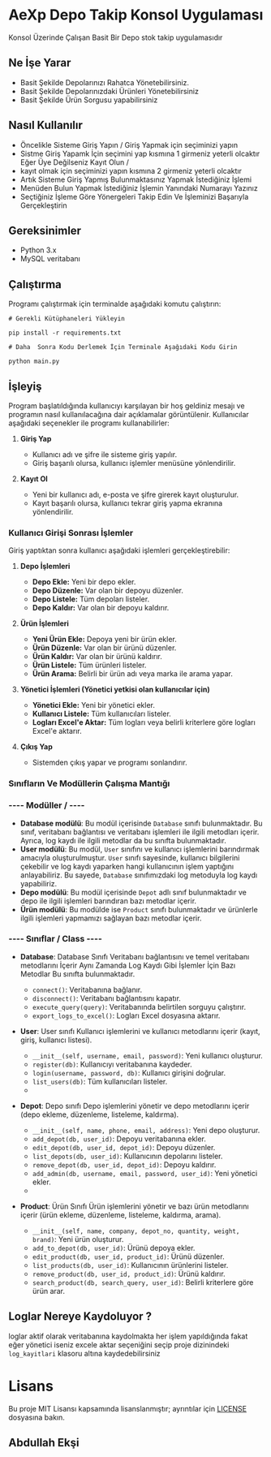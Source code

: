 


# AeXp Depo Takip Konsol Uygulaması
Konsol Üzerinde Çalışan Basit Bir Depo stok takip uygulamasıdır

## Ne İşe Yarar

- Basit Şekilde Depolarınızı Rahatca Yönetebilirsiniz.
- Basit Şekilde Depolarınızdaki Ürünleri Yönetebilirsiniz
- Basit Şekilde Ürün Sorgusu yapabilirsiniz

## Nasıl Kullanılır

 - Öncelikle Sisteme Giriş Yapın / Giriş Yapmak için seçiminizi yapın
 - Sistme Giriş Yapamk İçin seçimini yap kısmına 1 girmeniz yeterli olcaktır Eğer Üye Değilseniz Kayıt Olun /
 - kayıt olmak için seçiminizi yapın kısmına 2 girmeniz yeterli olcaktır
 -  Artık Sisteme Giriş Yapmış Bulunmaktasınız  Yapmak İstediğiniz İşlemi
 - Menüden Bulun Yapmak İstediğiniz İşlemin Yanındaki Numarayı Yazınız
 - Seçtiğiniz İşleme Göre Yönergeleri Takip Edin Ve İşleminizi Başarıyla
   Gerçekleştirin
   
## Gereksinimler
-   Python 3.x
-   MySQL veritabanı
## Çalıştırma
Programı çalıştırmak için terminalde aşağıdaki komutu çalıştırın:

    # Gerekli Kütüphaneleri Yükleyin
    
    pip install -r requirements.txt
    
	# Daha  Sonra Kodu Derlemek İçin Terminale Aşağıdaki Kodu Girin
	
    python main.py

## İşleyiş

Program başlatıldığında kullanıcıyı karşılayan bir hoş geldiniz mesajı ve programın nasıl kullanılacağına dair açıklamalar görüntülenir. Kullanıcılar aşağıdaki seçenekler ile programı kullanabilirler:

1.  **Giriş Yap**
    
    -   Kullanıcı adı ve şifre ile sisteme giriş yapılır.
    -   Giriş başarılı olursa, kullanıcı işlemler menüsüne yönlendirilir.
2.  **Kayıt Ol**
    
    -   Yeni bir kullanıcı adı, e-posta ve şifre girerek kayıt oluşturulur.
    -   Kayıt başarılı olursa, kullanıcı tekrar giriş yapma ekranına yönlendirilir.

### Kullanıcı Girişi Sonrası İşlemler

Giriş yaptıktan sonra kullanıcı aşağıdaki işlemleri gerçekleştirebilir:

1.  **Depo İşlemleri**
    
    -   **Depo Ekle:** Yeni bir depo ekler.
    -   **Depo Düzenle:** Var olan bir depoyu düzenler.
    -   **Depo Listele:** Tüm depoları listeler.
    -   **Depo Kaldır:** Var olan bir depoyu kaldırır.
2.  **Ürün İşlemleri**
    
    -   **Yeni Ürün Ekle:** Depoya yeni bir ürün ekler.
    -   **Ürün Düzenle:** Var olan bir ürünü düzenler.
    -   **Ürün Kaldır:** Var olan bir ürünü kaldırır.
    -   **Ürün Listele:** Tüm ürünleri listeler.
    -   **Ürün Arama:** Belirli bir ürün adı veya marka ile arama yapar.
3.  **Yönetici İşlemleri (Yönetici yetkisi olan kullanıcılar için)**
    
    -   **Yönetici Ekle:** Yeni bir yönetici ekler.
    -   **Kullanıcı Listele:** Tüm kullanıcıları listeler.
    -   **Logları Excel'e Aktar:** Tüm logları veya belirli kriterlere göre logları Excel'e aktarır.
4.  **Çıkış Yap**
    
    -   Sistemden çıkış yapar ve programı sonlandırır.


### Sınıfların Ve Modüllerin Çalışma Mantığı

 ###  ---- Modüller / ----
	
-   **Database modülü**: Bu modül içerisinde `Database` sınıfı bulunmaktadır. Bu sınıf, veritabanı bağlantısı ve veritabanı işlemleri ile ilgili metodları içerir. Ayrıca, log kaydı ile ilgili metodlar da bu sınıfta bulunmaktadır.
-   **User modülü**: Bu modül, `User` sınıfını ve kullanıcı işlemlerini barındırmak amacıyla oluşturulmuştur. `User` sınıfı sayesinde, kullanıcı bilgilerini çekebilir ve log kaydı yaparken hangi kullanıcının işlem yaptığını anlayabiliriz. Bu sayede, `Database` sınıfımızdaki log metoduyla log kaydı yapabiliriz.
-   **Depo modülü**: Bu modül içerisinde `Depot` adlı sınıf bulunmaktadır ve depo ile ilgili işlemleri barındıran bazı metodlar içerir.
-   **Ürün modülü**: Bu modülde ise `Product` sınıfı bulunmaktadır ve ürünlerle ilgili işlemleri yapmamızı sağlayan bazı metodlar içerir.
### ---- Sınıflar / Class ----
	
-   **Database**: Database Sınıfı Veritabanı bağlantısını ve temel veritabanı metodlarını İçerir Aynı Zamanda Log Kaydı Gibi İşlemler İçin Bazı Metodlar Bu sınıfta bulunmaktadır.
    
    -   `connect()`: Veritabanına bağlanır.
    -   `disconnect()`: Veritabanı bağlantısını kapatır.
    -   `execute_query(query)`: Veritabanında belirtilen sorguyu çalıştırır.
    -   `export_logs_to_excel()`: Logları Excel dosyasına aktarır.
    
-   **User**: User sınıfı  Kullanıcı işlemlerini ve kullanıcı metodlarını içerir (kayıt, giriş, kullanıcı listesi).
    
    -   `__init__(self, username, email, password)`: Yeni kullanıcı oluşturur.
    -   `register(db)`: Kullanıcıyı veritabanına kaydeder.
    -   `login(username, password, db)`: Kullanıcı girişini doğrular.
    -   `list_users(db)`: Tüm kullanıcıları listeler.
    - 
-   **Depot**: Depo sınıfı Depo işlemlerini yönetir ve depo metodlarını içerir (depo ekleme, düzenleme, listeleme, kaldırma).
    
    -   `__init__(self, name, phone, email, address)`: Yeni depo oluşturur.
    -   `add_depot(db, user_id)`: Depoyu veritabanına ekler.
    -   `edit_depot(db, user_id, depot_id)`: Depoyu düzenler.
    -   `list_depots(db, user_id)`: Kullanıcının depolarını listeler.
    -   `remove_depot(db, user_id, depot_id)`: Depoyu kaldırır.
    -   `add_admin(db, username, email, password, user_id)`: Yeni yönetici ekler.
    - 
-   **Product**: Ürün Sınıfı Ürün işlemlerini yönetir ve bazı ürün metodlarını içerir (ürün ekleme, düzenleme, listeleme, kaldırma, arama).
    
    -   `__init__(self, name, company, depot_no, quantity, weight, brand)`: Yeni ürün oluşturur.
    -   `add_to_depot(db, user_id)`: Ürünü depoya ekler.
    -   `edit_product(db, user_id, product_id)`: Ürünü düzenler.
    -   `list_products(db, user_id)`: Kullanıcının ürünlerini listeler.
    -   `remove_product(db, user_id, product_id)`: Ürünü kaldırır.
    -   `search_product(db, search_query, user_id)`: Belirli kriterlere göre ürün arar.
## Loglar Nereye Kaydoluyor ? 
loglar aktif olarak veritabanına kaydolmakta her işlem yapıldığında fakat eğer yönetici iseniz excele aktar seçeniğini seçip proje dizinindeki `log_kayitlari` klasoru altına kaydedebilirsiniz 

# Lisans 
Bu proje MIT Lisansı kapsamında lisanslanmıştır; ayrıntılar için [LICENSE](LICENSE) dosyasına bakın.

## Abdullah Ekşi

